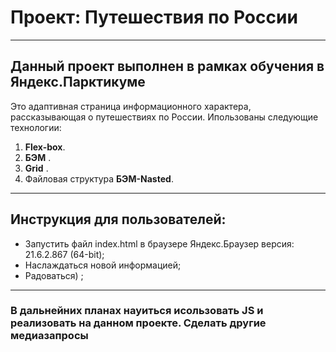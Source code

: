 # Проект: Путешествия по России


------
## Данный проект выполнен в рамках обучения в Яндекс.Парктикуме
Это адаптивная страница информационного характера, рассказывающая о путешествиях по России.
Ипользованы следующие технологии: 
1. **Flex-box**.
2. **БЭМ** .
3. **Grid** .
3. Файловая структура __БЭМ-Nasted__.


------
## Инструкция для пользователей:
* Запустить файл index.html в браузере Яндекс.Браузер версия: 21.6.2.867 (64-bit);
* Наслаждаться новой информацией;
* Радоваться) ;


------

### В дальнейних планах науиться исользовать JS и реализовать на данном проекте. Сделать другие медиазапросы 
